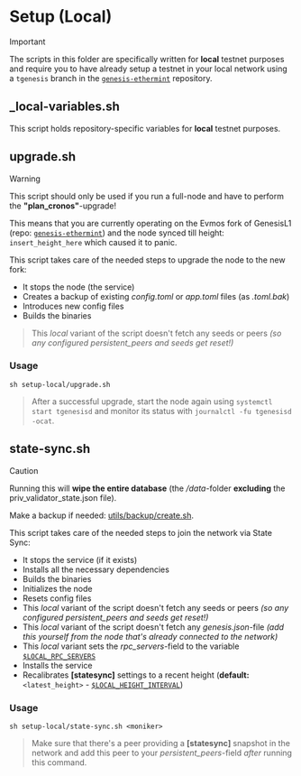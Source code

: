# Setup (Local)

> [!IMPORTANT]
> The scripts in this folder are specifically written for **local** testnet purposes and require you to have already setup a testnet in your local network using a `tgenesis` branch in the [`genesis-ethermint`](https://github.com/zenodeapp/genesis-ethermint) repository.

## \_local-variables.sh

This script holds repository-specific variables for **local** testnet purposes.

## upgrade.sh

> [!WARNING]
> This script should only be used if you run a full-node and have to perform the **"plan_cronos"**-upgrade!
>
> This means that you are currently operating on the Evmos fork of GenesisL1 (repo: [`genesis-ethermint`](https://github.com/zenodeapp/genesis-ethermint)) and the node synced till height: `insert_height_here` which caused it to panic.

This script takes care of the needed steps to upgrade the node to the new fork:

- It stops the node (the service)
- Creates a backup of existing _config.toml_ or _app.toml_ files (as _.toml.bak_)
- Introduces new config files
- Builds the binaries
> This _local_ variant of the script doesn't fetch any seeds or peers _(so any configured persistent_peers and seeds get reset!)_

### Usage

```
sh setup-local/upgrade.sh
```
> After a successful upgrade, start the node again using `systemctl start tgenesisd` and monitor its status with `journalctl -fu tgenesisd -ocat`.

## state-sync.sh

> [!CAUTION]
> Running this will **wipe the entire database** (the _/data_-folder **excluding** the priv_validator_state.json file).
> 
> Make a backup if needed: [utils/backup/create.sh](/utils/backup/create.sh).

This script takes care of the needed steps to join the network via State Sync:

- It stops the service (if it exists)
- Installs all the necessary dependencies
- Builds the binaries
- Initializes the node
- Resets config files
- This _local_ variant of the script doesn't fetch any seeds or peers _(so any configured persistent_peers and seeds get reset!)_
- This _local_ variant of the script doesn't fetch any _genesis.json_-file _(add this yourself from the node that's already connected to the network)_
- This _local_ variant sets the _rpc_servers_-field to the variable [`$LOCAL_RPC_SERVERS`](/setup-local/_local-variables.sh)
- Installs the service
- Recalibrates **[statesync]** settings to a recent height (**default:** `<latest_height>` - [`$LOCAL_HEIGHT_INTERVAL`](/setup-local/_local-variables.sh))

### Usage

```
sh setup-local/state-sync.sh <moniker>
```
> Make sure that there's a peer providing a **[statesync]** snapshot in the network and add this peer to your _persistent_peers_-field _after_ running this command.
